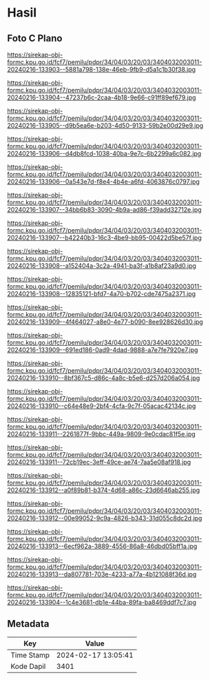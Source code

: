 # Hasil

## Foto C Plano

https://sirekap-obj-formc.kpu.go.id/fcf7/pemilu/pdpr/34/04/03/20/03/3404032003011-20240216-133903--5881a798-138e-46eb-9fb9-d5a1c1b30f38.jpg

https://sirekap-obj-formc.kpu.go.id/fcf7/pemilu/pdpr/34/04/03/20/03/3404032003011-20240216-133904--47237b6c-2caa-4b18-9e66-c91ff89ef679.jpg

https://sirekap-obj-formc.kpu.go.id/fcf7/pemilu/pdpr/34/04/03/20/03/3404032003011-20240216-133905--d9b5ea6e-b203-4d50-9133-59b2e00d29e9.jpg

https://sirekap-obj-formc.kpu.go.id/fcf7/pemilu/pdpr/34/04/03/20/03/3404032003011-20240216-133906--d4db8fcd-1038-40ba-9e7c-6b2299a6c082.jpg

https://sirekap-obj-formc.kpu.go.id/fcf7/pemilu/pdpr/34/04/03/20/03/3404032003011-20240216-133906--0a543e7d-f8e4-4b4e-a6fd-4063876c0797.jpg

https://sirekap-obj-formc.kpu.go.id/fcf7/pemilu/pdpr/34/04/03/20/03/3404032003011-20240216-133907--34bb6b83-3090-4b9a-ad86-f39add32712e.jpg

https://sirekap-obj-formc.kpu.go.id/fcf7/pemilu/pdpr/34/04/03/20/03/3404032003011-20240216-133907--b42240b3-16c3-4be9-bb95-00422d5be57f.jpg

https://sirekap-obj-formc.kpu.go.id/fcf7/pemilu/pdpr/34/04/03/20/03/3404032003011-20240216-133908--a152404a-3c2a-4941-ba3f-a1b8af23a9d0.jpg

https://sirekap-obj-formc.kpu.go.id/fcf7/pemilu/pdpr/34/04/03/20/03/3404032003011-20240216-133908--12835121-bfd7-4a70-b702-cde7475a2371.jpg

https://sirekap-obj-formc.kpu.go.id/fcf7/pemilu/pdpr/34/04/03/20/03/3404032003011-20240216-133909--4f464027-a8e0-4e77-b090-8ee928626d30.jpg

https://sirekap-obj-formc.kpu.go.id/fcf7/pemilu/pdpr/34/04/03/20/03/3404032003011-20240216-133909--691ed186-0ad9-4dad-9888-a7e7fe7920e7.jpg

https://sirekap-obj-formc.kpu.go.id/fcf7/pemilu/pdpr/34/04/03/20/03/3404032003011-20240216-133910--8bf367c5-d86c-4a8c-b5e6-d257d206a054.jpg

https://sirekap-obj-formc.kpu.go.id/fcf7/pemilu/pdpr/34/04/03/20/03/3404032003011-20240216-133910--c64e48e9-2bf4-4cfa-9c7f-05acac42134c.jpg

https://sirekap-obj-formc.kpu.go.id/fcf7/pemilu/pdpr/34/04/03/20/03/3404032003011-20240216-133911--2261877f-9bbc-449a-9809-9e0cdac81f5e.jpg

https://sirekap-obj-formc.kpu.go.id/fcf7/pemilu/pdpr/34/04/03/20/03/3404032003011-20240216-133911--72cb19ec-3eff-49ce-ae74-7aa5e08af918.jpg

https://sirekap-obj-formc.kpu.go.id/fcf7/pemilu/pdpr/34/04/03/20/03/3404032003011-20240216-133912--a0f89b81-b374-4d68-a86c-23d6646ab255.jpg

https://sirekap-obj-formc.kpu.go.id/fcf7/pemilu/pdpr/34/04/03/20/03/3404032003011-20240216-133912--00e99052-9c9a-4826-b343-31d055c8dc2d.jpg

https://sirekap-obj-formc.kpu.go.id/fcf7/pemilu/pdpr/34/04/03/20/03/3404032003011-20240216-133913--6ecf962a-3889-4556-86a8-46dbd05bff1a.jpg

https://sirekap-obj-formc.kpu.go.id/fcf7/pemilu/pdpr/34/04/03/20/03/3404032003011-20240216-133913--da807781-703e-4233-a77a-4b121088f36d.jpg

https://sirekap-obj-formc.kpu.go.id/fcf7/pemilu/pdpr/34/04/03/20/03/3404032003011-20240216-133904--1c4e3681-db1e-44ba-89fa-ba8469ddf7c7.jpg


## Metadata

| Key        | Value               |
| ---------- | ------------------- |
| Time Stamp | 2024-02-17 13:05:41 |
| Kode Dapil | 3401                |



